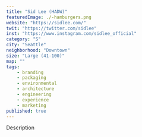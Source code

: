 ```yaml
---
title: "Sid Lee (HADW)"
featuredImage: ./-hamburgers.png
website: "https://sidlee.com/"
twit: "https://twitter.com/sidlee"
inst: "https://www.instagram.com/sidlee_official"
category: "S"
city: "Seattle"
neighborhood: "Downtown"
size: "Large (41-100)"
map: ""
tags:
    - branding
    - packaging
    - environmental
    - architecture
    - engineering
    - experience
    - marketing
published: true
---
```


Description

